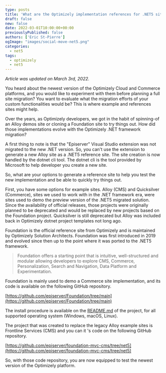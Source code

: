 ```yaml
---
type: posts
title: 'What are the Optimizely implementation references for .NET5 sites?'
draft: false
new: false
date: 2022-03-01T10:00:00+00:00
previouslyPublished: false
authors: ['Eric St-Pierre']
ogImage: "images/social-move-net5.png"
categories:
  - net5
tags:
  - optimizely
  - net5
---
```


_Article was updated on March 3rd, 2022._

You heard about the newest version of the Optimizely Cloud and Commerce platforms, and you would like to experiment with them before planning a full site migration?  You want to evaluate what the migration efforts of your custom functionalities would be?  This is where example and references sites might help.

Over the years, as Optimizely developers, we got in the habit of spinning-of an Alloy demos site or cloning a Foundation site to try things out.  How did those implementations evolve with the Optimizely .NET framework migration?

A first thing to note is that the "Episerver" Visual Studio extension was not migrated to the new .NET version. So, you can't use the extension to generate a new Alloy site as a .NET5 reference site.  The site creation is now handled by the dotnet cli tool.  The dotnet cli is the tool provided by Microsoft to help developer you create a new site.

So, what are your options to generate a reference site to help you test the new implementation and be able to quickly try things out.

First, you have some options for example sites.  Alloy (CMS) and Quicksilver (Commerce), sites we used to work with in the .NET framework era, were sites used to demo the preview version of the .NET5 migrated solution.  Since the availability of official releases, those projects were originally planned to be deprecated and would be replaced by new projects based on the Foundation project.  Quicksilver is still deprecated but Alloy was included back in Optimizely dotnet project templates not long ago.

Foundation is the official reference site from Optimizely and is maintained by Optimizely Solution Architects.  Foundation was first introduced in 2019 and evolved since then up to the point where it was ported to the .NET5 framework.

> Foundation offers a starting point that is intuitive, well-structured and modular allowing developers to explore CMS, Commerce, Personalization, Search and Navigation, Data Platform and Experimentation.

Foundation is mainly used to demo a Commerce site implementation, and its code is available on the following GitHub repository.

[https://github.com/episerver/Foundation/tree/main](https://github.com/episerver/Foundation/tree/main)

The install procedure is available on the [README.md](https://github.com/episerver/Foundation/tree/main#readme) of the project, for all supported operating system (Windows, macOS, Linux).

The project that was created to replace the legacy Alloy example sites is Frontline Services (CMS) and you can it 's code on the following GitHub repository.

[https://github.com/episerver/foundation-mvc-cms/tree/net5](https://github.com/episerver/foundation-mvc-cms/tree/net5)

So, with those code repository, you are now equipped to test the newest version  of the Optimizely platform.